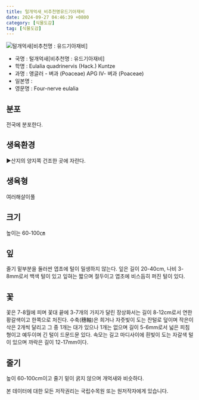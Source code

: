 ```yaml
---
title: 털개억새_비추천명유드기아재비
date: 2024-09-27 04:46:39 +0800
category: [식물도감]
tag: [식물도감]
---
```




![털개억새[비추천명 : 유드기아재비]](/fileUpload/plants/basic/Gramineae/Eulalia/22490/1_th2.JPG)
- 국명 : 털개억새[비추천명 : 유드기아재비]
- 학명 : Eulalia quadrinervis (Hack.) Kuntze
- 과명 : 앵글러 - 벼과 (Poaceae) APG Ⅳ- 벼과 (Poaceae)
- 일본명 : 
- 영문명 : Four-nerve eulalia


## 분포
전국에 분포한다.
## 생육환경
▶산지의 양지쪽 건조한 곳에 자란다.
## 생육형
여러해살이풀
## 크기
높이는 60-100㎝
## 잎
줄기 밑부분을 둘러싼 엽초에 털이 밀생하지 않는다. 잎은 길이 20-40cm, 나비 3-8mm로서 백색 털이 있고 잎혀는 짧으며 절두이고 엽초에 비스듬히 퍼진 털이 있다.
## 꽃
꽃은 7-8월에 피며 꽃대 끝에 3-7개의 가지가 달린 장상화서는 길이 8-12cm로서 연한 황갈색이고 한쪽으로 처진다. 수축(穗軸)은 희거나 자줏빛이 도는 잔털로 덮이며 작은이삭은 2개씩 달리고 그 중 1개는 대가 있으나 1개는 없으며 길이 5-6mm로서 넓은 피침형이고 예두이며 긴 털이 드문드문 있다. 속모는 길고 마디사이에 흰빛이 도는 자갈색 털이 있으며 까락은 길이 12-17mm이다.
## 줄기
높이 60-100cm이고 줄기 밑이 굵지 않으며 개억새와 비슷하다.






본 데이터에 대한 모든 저작권리는 국립수목원 또는 원저작자에게 있습니다.
